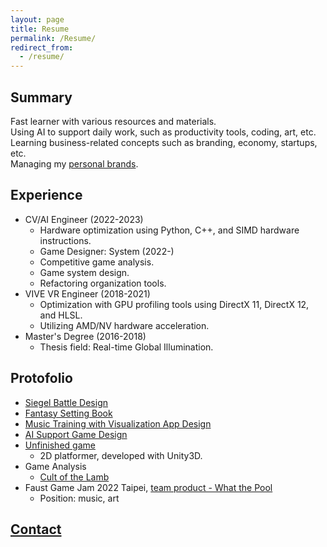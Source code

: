```yaml
---
layout: page
title: Resume
permalink: /Resume/
redirect_from:
  - /resume/
---
```


## Summary
Fast learner with various resources and materials.  
Using AI to support daily work, such as productivity tools, coding, art, etc.  
Learning business-related concepts such as branding, economy, startups, etc.  
Managing my [personal brands](/About).

## Experience
* CV/AI Engineer (2022-2023)
  * Hardware optimization using Python, C++, and SIMD hardware instructions.
  * Game Designer: System (2022-)
  * Competitive game analysis.
  * Game system design.
  * Refactoring organization tools.
* VIVE VR Engineer (2018-2021)
  * Optimization with GPU profiling tools using DirectX 11, DirectX 12, and HLSL.
  * Utilizing AMD/NV hardware acceleration.
* Master's Degree (2016-2018)
  * Thesis field: Real-time Global Illumination.

## Protofolio
* [Siegel Battle Design](/SettingBook/resume/Siegel%20Battle/)
* [Fantasy Setting Book](/SettingBook/)
* [Music Training with Visualization App Design](https://github.com/posetmage/-app-)
* [AI Support Game Design](/StM4H4/)
* [Unfinished game](https://youtu.be/M7fq31j2F1I)
  * 2D platformer, developed with Unity3D.
* Game Analysis
  * [Cult of the Lamb](/SettingBook/resume/CompetitiveAnalysis/Cult%20of%20the%20Lamb/)
* Faust Game Jam 2022 Taipei, [team product - What the Pool](https://yanagiragi.itch.io/what-the-pool)
  * Position: music, art

## [Contact](/Contact)